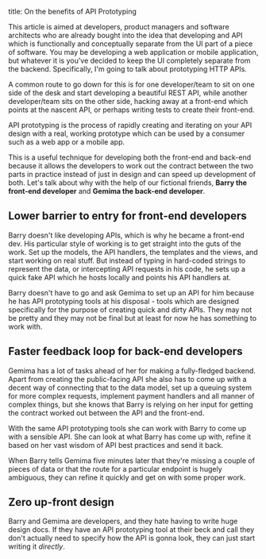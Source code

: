 title: On the benefits of API Prototyping

This article is aimed at developers, product managers and software architects who are already bought into the idea that developing and API which is functionally and conceptually separate from the UI part of a piece of software. You may be developing a web application or mobile application, but whatever it is you've decided to keep the UI completely separate from the backend. Specifically, I'm going to talk about prototyping HTTP APIs.

A common route to go down for this is for one developer/team to sit on one side of the desk and start developing a beautiful REST API, while another developer/team sits on the other side, hacking away at a front-end which points at the nascent API, or perhaps writing tests to create their front-end.

API prototyping is the process of rapidly creating and iterating on your API design with a real, working prototype which can be used by a consumer such as a web app or a mobile app.

This is a useful technique for developing both the front-end and back-end because it allows the developers to work out the contract between the two parts in practice instead of just in design and can speed up development of both. Let's talk about why with the help of our fictional friends, **Barry the front-end developer** and **Gemima the back-end developer**.

## Lower barrier to entry for front-end developers

Barry doesn't like developing APIs, which is why he became a front-end dev. His particular style of working is to get straight into the guts of the work. Set up the models, the API handlers, the templates and the views, and start working on real stuff. But instead of typing in hard-coded strings to represent the data, or intercepting API requests in his code, he sets up a quick fake API which he hosts locally and points his API handlers at.

Barry doesn't have to go and ask Gemima to set up an API for him because he has API prototyping tools at his disposal - tools which are designed specifically for the purpose of creating quick and dirty APIs. They may not be pretty and they may not be final but at least for now he has something to work with.

## Faster feedback loop for back-end developers

Gemima has a lot of tasks ahead of her for making a fully-fledged backend. Apart from creating the public-facing API she also has to come up with a decent way of connecting that to the data model, set up a queuing system for more complex requests, implement payment handlers and all manner of complex things, but she knows that Barry is relying on her input for getting the contract worked out between the API and the front-end.

With the same API prototyping tools she can work with Barry to come up with a sensible API. She can look at what Barry has come up with, refine it based on her vast wisdom of API best practices and send it back.

When Barry tells Gemima five minutes later that they're missing a couple of pieces of data or that the route for a particular endpoint is hugely ambiguous, they can refine it quickly and get on with some proper work.

## Zero up-front design

Barry and Gemima are developers, and they hate having to write huge design docs. If they have an API prototyping tool at their beck and call they don't actually need to specify how the API is gonna look, they can just start writing it *directly*.